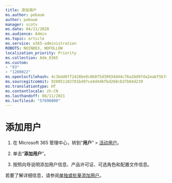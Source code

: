 ```yaml
---
title: 添加用户
ms.author: pebaum
author: pebaum
manager: scotv
ms.date: 04/21/2020
ms.audience: Admin
ms.topic: article
ms.service: o365-administration
ROBOTS: NOINDEX, NOFOLLOW
localization_priority: Priority
ms.collection: Adm_O365
ms.custom:
- "93"
- "1200022"
ms.openlocfilehash: 4c3bdd6ff2428be9c0b8f5d39934d44c76a26d97da2eabf5b74bc528a6db5b1c
ms.sourcegitcommit: 920051182781bd97ce4d4d6fbd268cb37b84d239
ms.translationtype: HT
ms.contentlocale: zh-CN
ms.lasthandoff: 08/11/2021
ms.locfileid: "57890800"
---
```

# <a name="add-a-user"></a>添加用户

1. 在 Microsoft 365 管理中心，转到“**用户**” >  [活动用户](https://admin.microsoft.com/Adminportal/Home?source=applauncher#/users)。

2. 单击“**添加用户**”。

3. 按照向导说明添加用户信息、产品许可证、可选角色和配置文件信息。

若要了解详细信息，请参阅[单独或批量添加用户](https://docs.microsoft.com/microsoft-365/admin/add-users/add-users)。